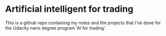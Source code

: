 # Artificial intelligent for trading
This is a github repo containing my notes and the projects that I've done for the Udacity nano degree program 'AI for trading'.
